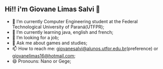 ## Hi!! i'm Giovane Limas Salvi 👋

- 🔭 I’m currently Computer Engineering student at the Federal Technological University of Paraná(UTFPR);
- 🌱 I’m currently learning java, english and french;
- 🤔 I’m looking for a job;
- 💬 Ask me about games and studies;
- 📫 How to reach me: giovanesalvi@alunos.utfpr.edu.br(preference) or giovanelimas16@hotmail.com;
- 😄 Pronouns: Nano or Gege;
